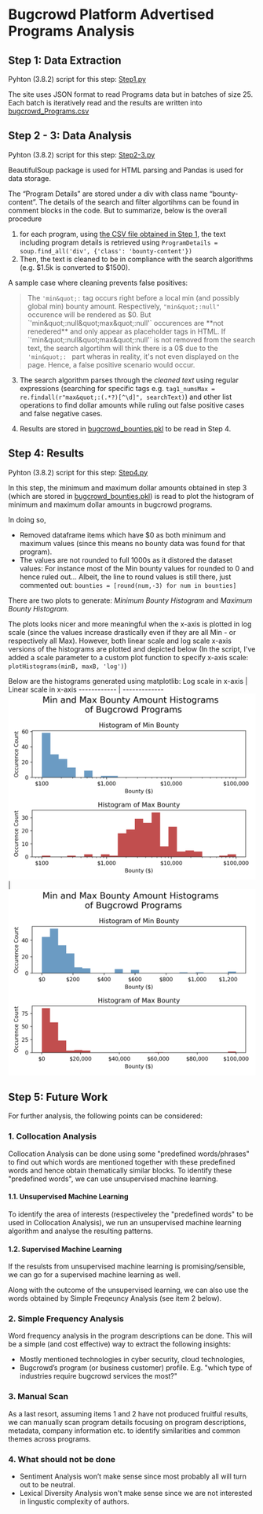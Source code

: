 # Bugcrowd Platform Advertised Programs Analysis

## Step 1: Data Extraction
Pyhton (3.8.2) script for this step: [Step1.py](https://github.com/aytuncilhan/BugcrowdAnalysis/blob/82085841dbb6370f643da0cc0753f98613ddeb88/Step1.py)

The site uses JSON format to read Programs data but in batches of size 25. Each batch is iteratively read and the results are written into [bugcrowd_Programs.csv](https://github.com/aytuncilhan/BugcrowdAnalysis/blob/master/bugcrowd_Programs.csv)

## Step 2 - 3: Data Analysis
Pyhton (3.8.2) script for this step: [Step2-3.py](https://github.com/aytuncilhan/BugcrowdAnalysis/blob/82085841dbb6370f643da0cc0753f98613ddeb88/Step2-3.py)

BeautifulSoup package is used for HTML parsing and Pandas is used for data storage.

The “Program Details” are stored under a div with class name “bounty-content”. The details of the search and filter algortihms can be found in comment blocks in the code. But to summarize, below is the overall procedure
1. for each program, using [the CSV file obtained in Step 1](https://github.com/aytuncilhan/BugcrowdAnalysis/blob/master/bugcrowd_Programs.csv), the text including program details is retrieved using `ProgramDetails = soup.find_all('div', {'class': 'bounty-content'})`
2. Then, the text is cleaned to be in compliance with the search algorithms (e.g. $1.5k is converted to $1500).

A sample case where cleaning prevents false positives:

> The `'min&quot;:` tag occurs right before a local min (and possibly global min) bounty amount. Respectively, `"min&quot;:null"` occurence will be rendered as $0. But `'min&quot;:null&quot;max&quot;:null'` occurences are **not renedered** and only appear as placeholder tags in HTML. If `'min&quot;:null&quot;max&quot;:null'` is not removed from the search text, the search algortihm will think there is a 0$ due to the `'min&quot;: ` part wheras in reality, it's not even displayed on the page. Hence, a false positive scenario would occur.

3. The search algorithm parses through the _cleaned text_ using regular expressions (searching for specific tags e.g. `tag1_numsMax = re.findall(r"max&quot;:(.*?)[^\d]", searchText)`) and other list operations to find dollar amounts while ruling out false positive cases and false negative cases.

4. Results are stored in [bugcrowd_bounties.pkl](https://github.com/aytuncilhan/BugcrowdAnalysis/blob/97873e93dd6ef5681f90ef336137c66a68affe90/bugcrowd_bounties.pkl) to be read in Step 4.

## Step 4: Results
Pyhton (3.8.2) script for this step: [Step4.py](https://github.com/aytuncilhan/BugcrowdAnalysis/blob/82085841dbb6370f643da0cc0753f98613ddeb88/Step4.py)

In this step, the minimum and maximum dollar amounts obtained in step 3 (which are stored in [bugcrowd_bounties.pkl](https://github.com/aytuncilhan/BugcrowdAnalysis/blob/97873e93dd6ef5681f90ef336137c66a68affe90/bugcrowd_bounties.pkl)) is read to plot the histogram of minimum and maximum dollar amounts in bugcrowd programs. 

In doing so,
* Removed dataframe items which have $0 as both minimum and maximum values (since this means no bounty data was found for that program).
* The values are not rounded to full 1000s as it distored the dataset values: For instance most of the Min bounty values for rounded to 0 and hence ruled out... Albeit, the line to round values is still there, just commented out:
    `bounties = [round(num,-3) for num in bounties]`

There are two plots to generate: *Minimum Bounty Histogram* and *Maximum Bounty Histogram*. 

The plots looks nicer and more meaningful when the x-axis is plotted in log scale (since the values increase drastically even if they are all Min - or respectively all Max). However, both linear scale and log scale x-axis versions of the histograms are plotted and depicted below (In the script, I've added a scale parameter to a custom plot function to specify x-axis scale: `plotHistograms(minB, maxB, 'log')`)

Below are the histograms generated using matplotlib:
Log scale in x-axis | Linear scale in x-axis
------------ | -------------
![Plot](https://github.com/aytuncilhan/BugcrowdAnalysis/blob/a8021d809b4ec4694ebe38a05781df710e963a48/Plots/LogscaleHistograms.png) | ![Plot](https://github.com/aytuncilhan/BugcrowdAnalysis/blob/753011a530752bba6f056d5b246da596a73ec6f1/Plots/LinearscaleHistograms.png) 

## Step 5: Future Work

For further analysis, the following points can be considered:

### 1. Collocation Analysis

Collocation Analysis can be done using some "predefined words/phrases" to find out which words are mentioned together with these predefined words and hence obtain thematically similar blocks. To identify these "predefined words", we can use unsupervised machine learning.

#### 1.1. Unsupervised Machine Learning 
To identify the area of interests (respectiveley the "predefined words" to be used in Collocation Analysis), we run an unsupervised machine learning algorithm and analyse the resulting patterns. 

#### 1.2. Supervised Machine Learning
If the resulsts from unsupervised machine learning is promising/sensible, we can go for a supervised machine learning as well.

Along with the outcome of the unsupervised learning, we can also use the words obtained by Simple Freqeuncy Analysis (see item 2 below). 

### 2. Simple Frequency Analysis
Word frequency analysis in the program descriptions can be done. This will be a simple (and cost effective) way to extract the following insights:
* Mostly mentioned technologies in cyber security, cloud technologies, 
* Bugcrowd’s program (or business customer) profile. E.g. "which type of industries require bugcrowd services the most?"

### 3. Manual Scan
As a last resort, assuming items 1 and 2 have not produced fruitful results, we can manually scan program details focusing on program descriptions, metadata, company information etc. to identify similarities and common themes across programs.

### 4. What should **not** be done
* Sentiment Analysis won’t make sense since most probably all will turn out to be neutral.
* Lexical Diversity Analysis won't make sense since we are not interested in lingustic complexity of authors.
